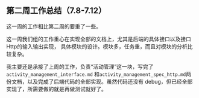 ## 第二周工作总结（7.8-7.12）
这一周的工作相比第二周的要重了一些。

这一周我们组的工作重心在实现全部的文档上，尤其是后端的具体接口以及接口Http的输入输出实现，
具体模块的设计。模块多，任务重，而且对模块的分析比较复杂。

我主要还是承接了上周的工作，负责“活动管理”这一块，写完了`activity_management_interface.md`
和`activity_management_spec_http.md`两份文档，以及完成了后端代码的全部实现。虽然代码还没有
debug，但已经全部实现了，所需要做的就是再做测试就好了。
